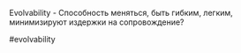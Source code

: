 Evolvability - Способность меняться, быть гибким, легким, минимизируют издержки на сопровождение?

#evolvability 